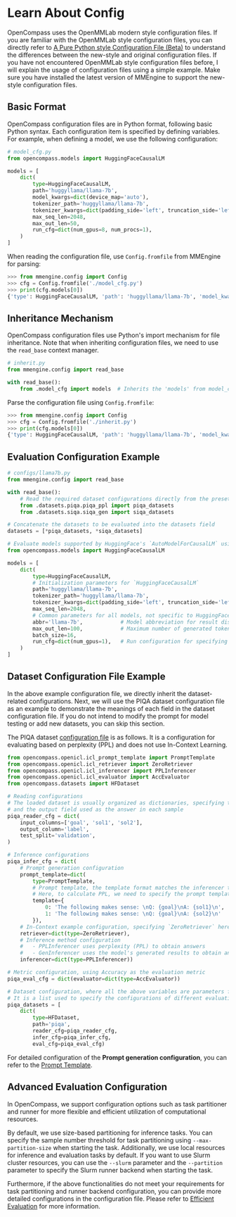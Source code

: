 # Learn About Config

OpenCompass uses the OpenMMLab modern style configuration files. If you are familiar with the OpenMMLab style
configuration files, you can directly refer to
[A Pure Python style Configuration File (Beta)](https://mmengine.readthedocs.io/en/latest/advanced_tutorials/config.html#a-pure-python-style-configuration-file-beta)
to understand the differences between the new-style and original configuration files. If you have not
encountered OpenMMLab style configuration files before, I will explain the usage of configuration files using
a simple example. Make sure you have installed the latest version of MMEngine to support the
new-style configuration files.

## Basic Format

OpenCompass configuration files are in Python format, following basic Python syntax. Each configuration item
is specified by defining variables. For example, when defining a model, we use the following configuration:

```python
# model_cfg.py
from opencompass.models import HuggingFaceCausalLM

models = [
    dict(
        type=HuggingFaceCausalLM,
        path='huggyllama/llama-7b',
        model_kwargs=dict(device_map='auto'),
        tokenizer_path='huggyllama/llama-7b',
        tokenizer_kwargs=dict(padding_side='left', truncation_side='left'),
        max_seq_len=2048,
        max_out_len=50,
        run_cfg=dict(num_gpus=8, num_procs=1),
    )
]
```

When reading the configuration file, use `Config.fromfile` from MMEngine for parsing:

```python
>>> from mmengine.config import Config
>>> cfg = Config.fromfile('./model_cfg.py')
>>> print(cfg.models[0])
{'type': HuggingFaceCausalLM, 'path': 'huggyllama/llama-7b', 'model_kwargs': {'device_map': 'auto'}, ...}
```

## Inheritance Mechanism

OpenCompass configuration files use Python's import mechanism for file inheritance. Note that when inheriting
configuration files, we need to use the `read_base` context manager.

```python
# inherit.py
from mmengine.config import read_base

with read_base():
    from .model_cfg import models  # Inherits the 'models' from model_cfg.py
```

Parse the configuration file using `Config.fromfile`:

```python
>>> from mmengine.config import Config
>>> cfg = Config.fromfile('./inherit.py')
>>> print(cfg.models[0])
{'type': HuggingFaceCausalLM, 'path': 'huggyllama/llama-7b', 'model_kwargs': {'device_map': 'auto'}, ...}
```

## Evaluation Configuration Example

```python
# configs/llama7b.py
from mmengine.config import read_base

with read_base():
    # Read the required dataset configurations directly from the preset dataset configurations
    from .datasets.piqa.piqa_ppl import piqa_datasets
    from .datasets.siqa.siqa_gen import siqa_datasets

# Concatenate the datasets to be evaluated into the datasets field
datasets = [*piqa_datasets, *siqa_datasets]

# Evaluate models supported by HuggingFace's `AutoModelForCausalLM` using `HuggingFaceCausalLM`
from opencompass.models import HuggingFaceCausalLM

models = [
    dict(
        type=HuggingFaceCausalLM,
        # Initialization parameters for `HuggingFaceCausalLM`
        path='huggyllama/llama-7b',
        tokenizer_path='huggyllama/llama-7b',
        tokenizer_kwargs=dict(padding_side='left', truncation_side='left'),
        max_seq_len=2048,
        # Common parameters for all models, not specific to HuggingFaceCausalLM's initialization parameters
        abbr='llama-7b',            # Model abbreviation for result display
        max_out_len=100,            # Maximum number of generated tokens
        batch_size=16,
        run_cfg=dict(num_gpus=1),   # Run configuration for specifying resource requirements
    )
]
```

## Dataset Configuration File Example

In the above example configuration file, we directly inherit the dataset-related configurations. Next, we will
use the PIQA dataset configuration file as an example to demonstrate the meanings of each field in the dataset
configuration file. If you do not intend to modify the prompt for model testing or add new datasets, you can
skip this section.

The PIQA dataset [configuration file](https://github.com/open-compass/opencompass/blob/main/configs/datasets/piqa/piqa_ppl_1cf9f0.py) is as follows.
It is a configuration for evaluating based on perplexity (PPL) and does not use In-Context Learning.

```python
from opencompass.openicl.icl_prompt_template import PromptTemplate
from opencompass.openicl.icl_retriever import ZeroRetriever
from opencompass.openicl.icl_inferencer import PPLInferencer
from opencompass.openicl.icl_evaluator import AccEvaluator
from opencompass.datasets import HFDataset

# Reading configurations
# The loaded dataset is usually organized as dictionaries, specifying the input fields used to form the prompt
# and the output field used as the answer in each sample
piqa_reader_cfg = dict(
    input_columns=['goal', 'sol1', 'sol2'],
    output_column='label',
    test_split='validation',
)

# Inference configurations
piqa_infer_cfg = dict(
    # Prompt generation configuration
    prompt_template=dict(
        type=PromptTemplate,
        # Prompt template, the template format matches the inferencer type specified later
        # Here, to calculate PPL, we need to specify the prompt template for each answer
        template={
            0: 'The following makes sense: \nQ: {goal}\nA: {sol1}\n',
            1: 'The following makes sense: \nQ: {goal}\nA: {sol2}\n'
        }),
    # In-Context example configuration, specifying `ZeroRetriever` here, which means not using in-context example.
    retriever=dict(type=ZeroRetriever),
    # Inference method configuration
    #   - PPLInferencer uses perplexity (PPL) to obtain answers
    #   - GenInferencer uses the model's generated results to obtain answers
    inferencer=dict(type=PPLInferencer))

# Metric configuration, using Accuracy as the evaluation metric
piqa_eval_cfg = dict(evaluator=dict(type=AccEvaluator))

# Dataset configuration, where all the above variables are parameters for this configuration
# It is a list used to specify the configurations of different evaluation subsets of a dataset.
piqa_datasets = [
    dict(
        type=HFDataset,
        path='piqa',
        reader_cfg=piqa_reader_cfg,
        infer_cfg=piqa_infer_cfg,
        eval_cfg=piqa_eval_cfg)
```

For detailed configuration of the **Prompt generation configuration**, you can refer to the [Prompt Template](../prompt/prompt_template.md).

## Advanced Evaluation Configuration

In OpenCompass, we support configuration options such as task partitioner and runner for more flexible and
efficient utilization of computational resources.

By default, we use size-based partitioning for inference tasks. You can specify the sample number threshold
for task partitioning using `--max-partition-size` when starting the task. Additionally, we use local
resources for inference and evaluation tasks by default. If you want to use Slurm cluster resources, you can
use the `--slurm` parameter and the `--partition` parameter to specify the Slurm runner backend when starting
the task.

Furthermore, if the above functionalities do not meet your requirements for task partitioning and runner
backend configuration, you can provide more detailed configurations in the configuration file. Please refer to
[Efficient Evaluation](./evaluation.md) for more information.
